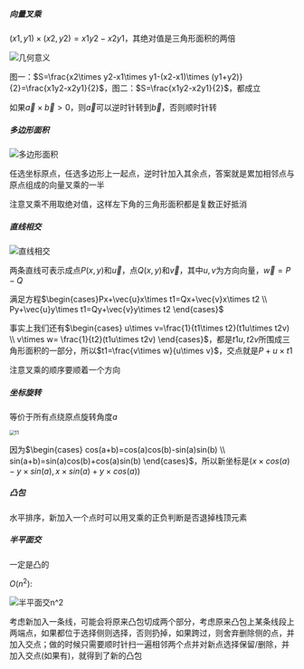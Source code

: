 ##### 向量叉乘

$(x1,y1)\times (x2,y2)=x1y2-x2y1$，其绝对值是三角形面积的两倍

<img src="https://raw.github.com/SpaceX3/Blog/master/%E5%90%91%E9%87%8F%E5%8F%89%E4%B9%98%E7%9A%84%E5%87%A0%E4%BD%95%E6%84%8F%E4%B9%89.jpg" alt="几何意义" style="zoom:100%;" />

图一：$S=\frac{x2\times y2-x1\times y1-(x2-x1)\times (y1+y2)}{2}=\frac{x1y2-x2y1}{2}$，图二：$S=\frac{x1y2-x2y1}{2}$，都成立

如果$\vec{a}\times \vec{b}>0$，则$\vec{a}$可以逆时针转到$\vec{b}$，否则顺时针转

##### 多边形面积

<img src="https://raw.github.com/SpaceX3/Blog/master/%E5%A4%9A%E8%BE%B9%E5%BD%A2%E9%9D%A2%E7%A7%AF.jpg" alt="多边形面积" style="zoom:100%;" />

任选坐标原点，任选多边形上一起点，逆时针加入其余点，答案就是累加相邻点与原点组成的向量叉乘的一半

注意叉乘不用取绝对值，这样左下角的三角形面积都是复数正好抵消

##### 直线相交

![直线相交](https://raw.github.com/SpaceX3/Blog/master/%E7%9B%B4%E7%BA%BF%E7%9B%B8%E4%BA%A4.jpg)

两条直线可表示成点$P(x,y)$和$\vec{u}$，点$Q(x,y)$和$\vec{v}$，其中$u,v$为方向向量，$\vec{w}=P-Q$

满足方程$\begin{cases}Px+\vec{u}x\times t1=Qx+\vec{v}x\times t2 \\ Py+\vec{u}y\times t1=Qy+\vec{v}y\times t2 \end{cases}$

事实上我们还有$\begin{cases} u\times v=\frac{1}{t1\times t2}(t1u\times t2v) \\  v\times w= \frac{1}{t2}(t1u\times t2v) \end{cases}$，都是$t1u,t2v$所围成三角形面积的一部分，所以$t1=\frac{v\times w}{u\times v}$，交点就是$P+u\times t1$

注意叉乘的顺序要顺着一个方向

##### 坐标旋转

等价于所有点绕原点旋转角度$a$

<img src="https://raw.github.com/SpaceX3/Blog/master/%E5%9D%90%E6%A0%87%E6%97%8B%E8%BD%AC.jpg" alt="11" style="zoom:60%;" />

因为$\begin{cases} cos(a+b)=cos(a)cos(b)-sin(a)sin(b) \\ sin(a+b)=sin(a)cos(b)+cos(a)sin(b) \end{cases}$，所以新坐标是$(x\times cos(a)-y\times sin(a),x\times sin(a)+y\times cos(a))$

##### 凸包

水平排序，新加入一个点时可以用叉乘的正负判断是否退掉栈顶元素

##### 半平面交

一定是凸的

$O(n^2):$

<img src="https://raw.github.com/SpaceX3/Blog/master/%E5%8D%8A%E5%B9%B3%E9%9D%A2%E4%BA%A4n%5E2.jpg" alt="半平面交n^2" style="zoom:100%;" />

考虑新加入一条线，可能会将原来凸包切成两个部分，考虑原来凸包上某条线段上两端点，如果都位于选择侧则选择，否则扔掉，如果跨过，则舍弃删除侧的点，并加入交点；做的时候只需要顺时针扫一遍相邻两个点并对新点选择保留/删除，并加入交点(如果有)，就得到了新的凸包

